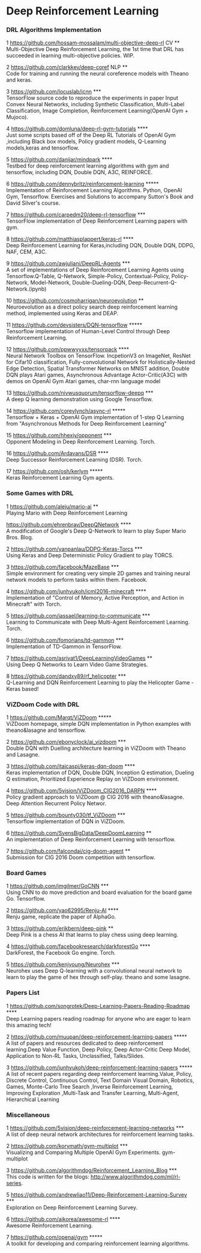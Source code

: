 # Deep Reinforcement Learning

### DRL Algorithms Implementation 
1 https://github.com/hossam-mossalam/multi-objective-deep-rl   CV  **  
Multi-Objective Deep Reinforcement Learning, the 1st time that DRL has succeeded in learning multi-objective policies. WIP.

2 https://github.com/clarkkev/deep-coref   NLP  **  
Code for training and running the neural coreference models with Theano and keras.

3 https://github.com/locuslab/icnn  ***  
TensorFlow source code to reproduce the experiments in paper Input Convex Neural Networks, including Synthetic Classification, 
Multi-Label Classification, Image Completion, Reinforcement Learning(OpenAI Gym + Mujoco).

4 https://github.com/domluna/deep-rl-gym-tutorials  ****  
Just some scripts based off of the Deep RL Tutorials of OpenAI Gym ,including Black box models, Policy gradient models, 
Q-Learning models,keras and tensorflow.

5 https://github.com/danijar/mindpark  ****  
Testbed for deep reinforcement learning algorithms with gym and tensorflow, including DQN, Double DQN, A3C, REINFORCE.

6 https://github.com/dennybritz/reinforcement-learning  *****  
Implementation of Reinforcement Learning Algorithms. Python, OpenAI Gym, Tensorflow. Exercises and Solutions to accompany Sutton's Book and David Silver's course. 

7 https://github.com/carpedm20/deep-rl-tensorflow ***  
TensorFlow implementation of Deep Reinforcement Learning papers with gym.

8 https://github.com/matthiasplappert/keras-rl ****  
Deep Reinforcement Learning for Keras,including DQN, Double DQN, DDPG, NAF, CEM, A3C.

9 https://github.com/awjuliani/DeepRL-Agents ***  
A set of implementations of Deep Reinforcement Learning Agents using Tensorflow.Q-Table, Q-Network, Simple-Policy, Contextual-Policy,
Policy-Network, Model-Network, Double-Dueling-DQN, Deep-Recurrent-Q-Network.(ipynb) 

10 https://github.com/cosmoharrigan/neuroevolution **  
Neuroevolution as a direct policy search deep reinforcement learning method, implemented using Keras and DEAP.

11 https://github.com/devsisters/DQN-tensorflow *****  
Tensorflow implementation of Human-Level Control through Deep Reinforcement Learning.

12 https://github.com/ppwwyyxx/tensorpack ****  
Neural Network Toolbox on TensorFlow. IncpetionV3 on ImageNet, ResNet for Cifar10 classification, Fully-convolutional Network for Holistically-Nested Edge Detection, Spatial Transformer Networks on MNIST addition, Double DQN plays Atari games, Asynchronous Advantage Actor-Critic(A3C) with demos on OpenAI Gym Atari games, char-rnn language model

13 https://github.com/nivwusquorum/tensorflow-deepq ***  
A deep Q learning demonstration using Google Tensorflow.

14 https://github.com/coreylynch/async-rl *****  
Tensorflow + Keras + OpenAI Gym implementation of 1-step Q Learning from "Asynchronous Methods for Deep Reinforcement Learning"

15 https://github.com/hhexiy/opponent ***  
Opponent Modeling in Deep Reinforcement Learning. Torch.

16 https://github.com/Ardavans/DSR ****  
Deep Successor Reinforcement Learning (DSR). Torch.

17 https://github.com/osh/kerlym *****  
Keras Reinforcement Learning Gym agents.

###  Some Games with DRL
1 https://github.com/aleju/mario-ai  **  
Playing Mario with Deep Reinforcement Learning  

https://github.com/ehrenbrav/DeepQNetwork  ****  
A modification of Google's Deep Q-Network to learn to play Super Mario Bros. Blog.

2 https://github.com/yanpanlau/DDPG-Keras-Torcs  ***  
Using Keras and Deep Deterministic Policy Gradient to play TORCS.

3 https://github.com/facebook/MazeBase ***  
Simple environment for creating very simple 2D games and training neural network models to perform tasks within them. Facebook.

4 https://github.com/junhyukoh/icml2016-minecraft ****  
Implementation of "Control of Memory, Active Perception, and Action in Minecraft" with Torch.

5 https://github.com/iassael/learning-to-communicate ***  
Learning to Communicate with Deep Multi-Agent Reinforcement Learning. Torch.

6 https://github.com/fomorians/td-gammon ***  
Implementation of TD-Gammon in TensorFlow.

7 https://github.com/asrivat1/DeepLearningVideoGames **  
Using Deep Q Networks to Learn Video Game Strategies.

8 https://github.com/dandxy89/rf_helicopter  ***  
Q-Learning and DQN Reinforcement Learning to play the Helicopter Game - Keras based!

### ViZDoom Code with DRL

1 https://github.com/Marqt/ViZDoom  *****  
ViZDoom homepage, simple DQN implementation in Python examples with theano&lasagne and tensorflow.

2 https://github.com/ebonyclock/ai_vizdoom  ***  
Double DQN with Duelling architecture learning in ViZDoom with Theano and Lasagne.

3 https://github.com/itaicaspi/keras-dqn-doom  ****  
Keras implementation of DQN, Double DQN, Inception Q estimation, Dueling Q estimation, Prioritized Experience Replay on ViZDoom environment. 

4 https://github.com/5vision/ViZDoom_CIG2016_DARPN  ****  
Policy gradient approach to ViZDoom @ CIG 2016 with theano&lasagne. Deep Attention Recurrent Policy Networ.

5 https://github.com/bounty030/tf_ViZDoom  ***  
Tensorflow implementation of DQN in ViZDoom.

6 https://github.com/SvensBigData/DeepDoomLearning  **  
An implementation of Deep Reinforcement Learning with tensorflow.

7 https://github.com/falcondai/cig-doom-agent  **  
Submission for CIG 2016 Doom competition with tensorflow.

### Board Games
1 https://github.com/jmgilmer/GoCNN ***  
Using CNN to do move prediction and board evaluation for the board game Go. Tensorflow.

2 https://github.com/yao62995/Renju-AI ****  
Renju game, replicate the paper of AlphaGo.

3 https://github.com/erikbern/deep-pink **  
Deep Pink is a chess AI that learns to play chess using deep learning.

4 https://github.com/facebookresearch/darkforestGo ****  
DarkForest, the Facebook Go engine. Torch.

5 https://github.com/kenjyoung/Neurohex ***  
Neurohex uses Deep Q-learning with a convolutional neural network to learn to play the game of hex through self-play. theano and some lasagne.

### Papers List
1 https://github.com/songrotek/Deep-Learning-Papers-Reading-Roadmap  ****  
Deep Learning papers reading roadmap for anyone who are eager to learn this amazing tech!

2 https://github.com/muupan/deep-reinforcement-learning-papers *****  
A list of papers and resources dedicated to deep reinforcement learning.Deep Value Function, Deep Policy, Deep Actor-Critic
Deep Model, Application to Non-RL Tasks, Unclassified, Talks/Slides.

3 https://github.com/junhyukoh/deep-reinforcement-learning-papers *****  
A list of recent papers regarding deep reinforcement learning.Value, Policy, Discrete Control, Continuous Control, Text Domain
Visual Domain, Robotics, Games, Monte-Carlo Tree Search ,Inverse Reinforcement Learning, Improving Exploration ,Multi-Task and Transfer Learning, Multi-Agent, Hierarchical Learning

### Miscellaneous
1 https://github.com/5vision/deep-reinforcement-learning-networks ***  
A list of deep neural network architectures for reinforcement learning tasks.

2 https://github.com/korymath/gym-multiplot ***  
Visualizing and Comparing Multiple OpenAI Gym Experiments. gym-multiplot

3 https://github.com/algorithmdog/Reinforcement_Learning_Blog ***  
This code is written for the blogs: http://www.algorithmdog.com/ml/rl-series.


5 https://github.com/andrewliao11/Deep-Reinforcement-Learning-Survey ***  
Exploration on Deep Reinforcement Learning Survey.

6 https://github.com/aikorea/awesome-rl ****  
Awesome Reinforcement Learning.

7 https://github.com/openai/gym *****  
A toolkit for developing and comparing reinforcement learning algorithms.

